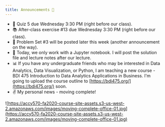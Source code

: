 ```yaml
---
title: Announcements 📣
---
```


- 📐 Quiz 5 due Wednesday 3:30 PM (right before our class).
- 📚 After-class exercise #13 due Wednesday 3:30 PM (right before our class).
- 📰 Problem Set #3 will be posted later this week (another announcement on the way).
- 🎯 Today, we only work with a Jupyter notebook. I will post the solution file and lecture notes after our lecture.
- 📊 If you have any undergraduate friends who may be interested in Data Analytics, Data Visualization, or Python, I am teaching a new course - BDI 475 Introduction to Data Analytics Applications in Business. I'm going to upload the course outline to [https://bdi475.org/](https://bdi475.org/) soon.
- ✌️ My personal news - moving complete!

![https://accy570-fa2020-course-site-assets.s3-us-west-2.amazonaws.com/images/moving-complete-office-01.jpg](https://accy570-fa2020-course-site-assets.s3-us-west-2.amazonaws.com/images/moving-complete-office-01.jpg)
